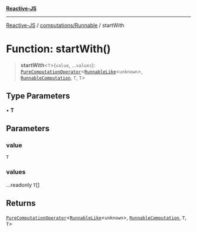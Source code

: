 [**Reactive-JS**](../../../README.md)

***

[Reactive-JS](../../../README.md) / [computations/Runnable](../README.md) / startWith

# Function: startWith()

> **startWith**\<`T`\>(`value`, ...`values`): [`PureComputationOperator`](../../type-aliases/PureComputationOperator.md)\<[`RunnableLike`](../../interfaces/RunnableLike.md)\<`unknown`\>, [`RunnableComputation`](../interfaces/RunnableComputation.md), `T`, `T`\>

## Type Parameters

• **T**

## Parameters

### value

`T`

### values

...readonly `T`[]

## Returns

[`PureComputationOperator`](../../type-aliases/PureComputationOperator.md)\<[`RunnableLike`](../../interfaces/RunnableLike.md)\<`unknown`\>, [`RunnableComputation`](../interfaces/RunnableComputation.md), `T`, `T`\>
